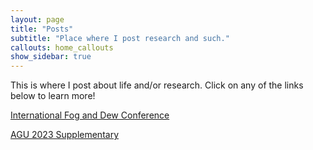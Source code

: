 ```yaml
---
layout: page
title: "Posts"
subtitle: "Place where I post research and such."
callouts: home_callouts
show_sidebar: true
---
```


This is where I post about life and/or research. Click on any of the links below to learn more! 

[International Fog and Dew Conference](_posts/2023-09-12-fog-and-dew.md)

[AGU 2023 Supplementary](_posts/2023-11-14-AGU-Supplementary.md)
